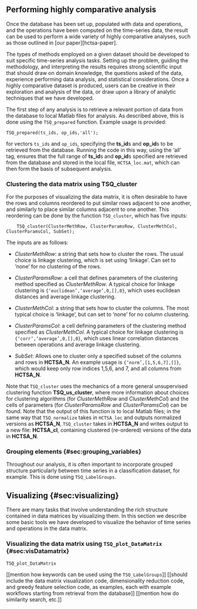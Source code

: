 ## Performing highly comparative analysis
<!--{#sec:analyzing}-->

Once the database has been set up, populated with data and operations, and the operations have been computed on the time-series data, the result can be used to perform a wide variety of highly comparative analyses, such as those outlined in [our paper][hctsa-paper].

The types of methods employed on a given dataset should be developed to suit specific time-series analysis tasks.
Setting up the problem, guiding the methodology, and interpreting the results requires strong scientific input that should draw on domain knowledge, the questions asked of the data, experience performing data analysis, and statistical considerations.
Once a highly comparative dataset is produced, users can be creative in their exploration and analysis of the data, or draw upon a library of analytic techniques that we have developed.

The first step of any analysis is to retrieve a relevant portion of data from the database to local Matlab files for analysis.
As described above, this is done using the `TSQ_prepared` function.
Example usage is provided:

    TSQ_prepared(ts_ids, op_ids,'all');

for vectors `ts_ids` and `op_ids`, specifying the **ts\_id**s and **op\_id**s to be retrieved from the database. Running the code in this way, using the ‘all’ tag, ensures that the full range of **ts\_id**s and **op\_id**s specified are retrieved from the database and stored in the local file, `HCTSA_loc.mat`, which can then form the basis of subsequent analysis.

### Clustering the data matrix using TSQ_cluster
<!--{#sec:clustering}-->

For the purposes of visualizing the data matrix, it is often desirable to have the rows and columns reordered to put similar rows adjacent to one another, and similarly to place similar columns adjacent to one another.
This reordering can be done by the function `TSQ_cluster`, which has five inputs:

        TSQ_cluster(ClusterMethRow, ClusterParamsRow, ClusterMethCol, ClusterParamsCol, SubSet);

The inputs are as follows:

-   *ClusterMethRow*: a string that sets how to cluster the rows. The usual choice is linkage clustering, which is set using ‘linkage’. Can set to ‘none’ for no clustering of the rows.

-   *ClusterParamsRow*: a cell that defines parameters of the clustering method specified as *ClusterMethRow*. A typical choice for linkage clustering is `{‘euclidean’,‘average’,0,[],0}`, which uses euclidean distances and average linkage clustering.

-   *ClusterMethCol*: a string that sets how to cluster the columns. The most typical choice is ‘linkage’, but can set to ‘none’ for no column clustering.

-   *ClusterParamsCol*: a cell defining parameters of the clustering method specified as *ClusterMethCol*. A typical choice for linkage clustering is `{‘corr’,‘average’,0,[],0}`, which uses linear correlation distances between operations and average linkage clustering.

-   *SubSet*: Allows one to cluster only a specified subset of the columns and rows in **HCTSA\_N**. An example usage is `{‘norm’,[1,5,6,7],[]}`, which would keep only row indices 1,5,6, and 7, and all columns from **HCTSA\_N**.

Note that `TSQ_cluster` uses the mechanics of a more general unsupervised clustering function **TSQ_us_cluster**, where more information about choices for clustering algorithms (for *ClusterMethRow* and *ClusterMethCol*) and the cells of parameters (for *ClusterParamsRow* and *ClusterParamsCol*) can be found.
Note that the output of this function is to local Matlab files; in the same way that `TSQ_normalize` takes in `HCTSA_loc` and outputs normalized versions as **HCTSA\_N**, `TSQ_cluster` takes in **HCTSA\_N** and writes output to a new file: **HCTSA\_cl**, containing clustered (re-ordered) versions of the data in **HCTSA\_N**.

### Grouping elements {#sec:grouping_variables}

Throughout our analysis, it is often important to incorporate grouped structure particularly between time series in a classification dataset, for example.
This is done using `TSQ_LabelGroups`.

## Visualizing {#sec:visualizing}

There are many tasks that involve understanding the rich structure
contained in data matrices by visualizing them. In this section we
describe some basic tools we have developed to visualize the behavior of
time series and operations in the data matrix.

### Visualizing the data matrix using `TSQ_plot_DataMatrix` {#sec:visDatamatrix}

    TSQ_plot_DataMatrix

[[mention how keywords can be used using the `TSQ_LabelGroups`]]
[[should include the data matrix visualization code, dimensionality
reduction code, and greedy feature selection code, as examples, each
with example workflows starting from retrieval from the database]]
[[mention how do similarity search, etc.]]